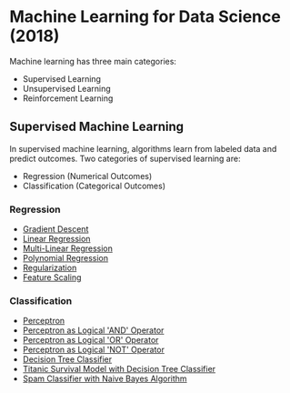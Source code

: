 # Machine Learning for Data Science (2018)
Machine learning has three main categories:
- Supervised Learning
- Unsupervised Learning
- Reinforcement Learning

## Supervised Machine Learning
In supervised machine learning, algorithms learn from labeled data and predict outcomes.
Two categories of supervised learning are:
- Regression (Numerical Outcomes)
- Classification (Categorical Outcomes)

### Regression
- [Gradient Descent](https://github.com/RohitSattu/data_science/blob/master/gradient_descent.py)
- [Linear Regression](https://github.com/RohitSattu/data_science/blob/master/linear_regression.py)
- [Multi-Linear Regression](https://github.com/RohitSattu/data_science/blob/master/multi_linear_regression.py)
- [Polynomial Regression](https://github.com/RohitSattu/data_science/blob/master/poly_reg.py)
- [Regularization](https://github.com/RohitSattu/data_science/blob/master/regularization.py)
- [Feature Scaling](https://github.com/RohitSattu/data_science/blob/master/feature_scaling.py)

### Classification
- [Perceptron](https://github.com/RohitSattu/data_science/blob/master/perceptron.py)
- [Perceptron as Logical 'AND' Operator](https://github.com/RohitSattu/data_science/blob/master/and_perceptron.py)
- [Perceptron as Logical 'OR' Operator](https://github.com/RohitSattu/data_science/blob/master/or_perceptron.py)
- [Perceptron as Logical 'NOT' Operator](https://github.com/RohitSattu/data_science/blob/master/not_perceptron.py)
- [Decision Tree Classifier](https://github.com/RohitSattu/data_science/blob/master/decision_tree.py)
- [Titanic Survival Model with Decision Tree Classifier](https://github.com/RohitSattu/data_science/blob/master/titanic_survival_exploration.ipynb)
- [Spam Classifier with Naive Bayes Algorithm](https://github.com/RohitSattu/data_science/blob/master/Bayesian_Inference.ipynb)
